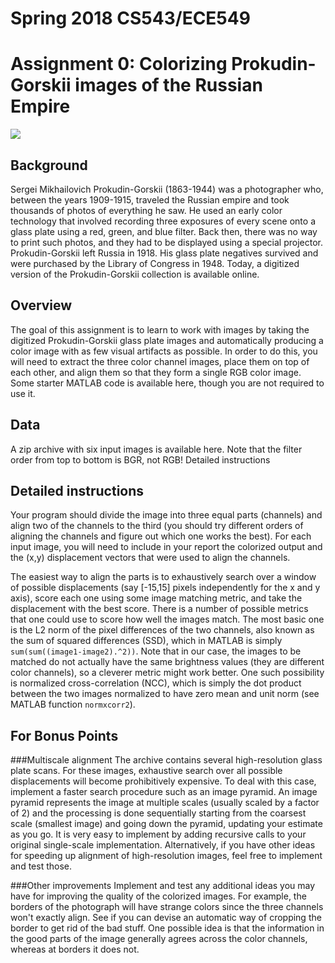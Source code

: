 
# Spring 2018 CS543/ECE549
# Assignment 0: Colorizing Prokudin-Gorskii images of the Russian Empire

![](http://slazebni.cs.illinois.edu/spring18/assignment0/prokudin_gorskii.jpg)

## Background
Sergei Mikhailovich Prokudin-Gorskii (1863-1944) was a photographer who, between the years 1909-1915, traveled the Russian empire and took thousands of photos of everything he saw. He used an early color technology that involved recording three exposures of every scene onto a glass plate using a red, green, and blue filter. Back then, there was no way to print such photos, and they had to be displayed using a special projector. Prokudin-Gorskii left Russia in 1918. His glass plate negatives survived and were purchased by the Library of Congress in 1948. Today, a digitized version of the Prokudin-Gorskii collection is available online.

## Overview
The goal of this assignment is to learn to work with images by taking the digitized Prokudin-Gorskii glass plate images and automatically producing a color image with as few visual artifacts as possible. In order to do this, you will need to extract the three color channel images, place them on top of each other, and align them so that they form a single RGB color image. Some starter MATLAB code is available here, though you are not required to use it.

## Data
A zip archive with six input images is available here. Note that the filter order from top to bottom is BGR, not RGB!
Detailed instructions

## Detailed instructions
Your program should divide the image into three equal parts (channels) and align two of the channels to the third (you should try different orders of aligning the channels and figure out which one works the best). For each input image, you will need to include in your report the colorized output and the (x,y) displacement vectors that were used to align the channels.

The easiest way to align the parts is to exhaustively search over a window of possible displacements (say [-15,15] pixels independently for the x and y axis), score each one using some image matching metric, and take the displacement with the best score. There is a number of possible metrics that one could use to score how well the images match. The most basic one is the L2 norm of the pixel differences of the two channels, also known as the sum of squared differences (SSD), which in MATLAB is simply `sum(sum((image1-image2).^2))`. Note that in our case, the images to be matched do not actually have the same brightness values (they are different color channels), so a cleverer metric might work better. One such possibility is normalized cross-correlation (NCC), which is simply the dot product between the two images normalized to have zero mean and unit norm (see MATLAB function `normxcorr2`).

## For Bonus Points
###Multiscale alignment
The archive contains several high-resolution glass plate scans. For these images, exhaustive search over all possible displacements will become prohibitively expensive. To deal with this case, implement a faster search procedure such as an image pyramid. An image pyramid represents the image at multiple scales (usually scaled by a factor of 2) and the processing is done sequentially starting from the coarsest scale (smallest image) and going down the pyramid, updating your estimate as you go. It is very easy to implement by adding recursive calls to your original single-scale implementation. Alternatively, if you have other ideas for speeding up alignment of high-resolution images, feel free to implement and test those.

###Other improvements
Implement and test any additional ideas you may have for improving the quality of the colorized images. For example, the borders of the photograph will have strange colors since the three channels won't exactly align. See if you can devise an automatic way of cropping the border to get rid of the bad stuff. One possible idea is that the information in the good parts of the image generally agrees across the color channels, whereas at borders it does not.

